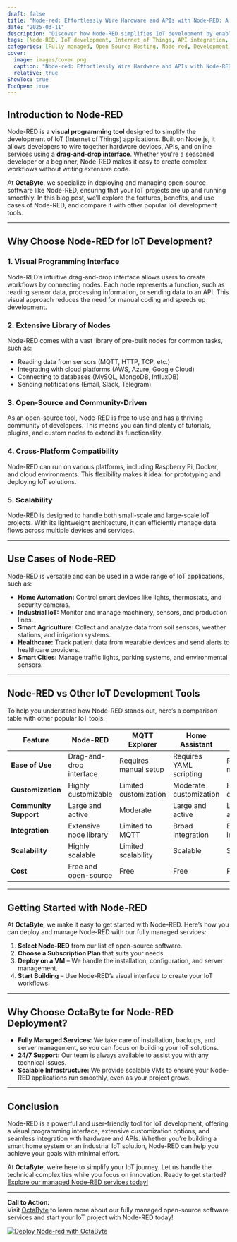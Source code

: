 ```yaml
---
draft: false
title: "Node-red: Effortlessly Wire Hardware and APIs with Node-RED: A Powerful Programming Tool for the Internet of Things (IoT)"
date: "2025-03-11"
description: "Discover how Node-RED simplifies IoT development by enabling seamless integration of hardware devices, APIs, and services. Learn why Node-RED is a go-to tool for developers and businesses looking to build scalable IoT solutions with minimal coding."
tags: [Node-RED, IoT development, Internet of Things, API integration, visual programming, IoT tools, Node-RED vs alternatives, IoT automation, open-source IoT tools, Node-RED benefits]
categories: [Fully managed, Open Source Hosting, Node-red, Development, Nocode Lowcode]
cover:
  image: images/cover.png
  caption: "Node-red: Effortlessly Wire Hardware and APIs with Node-RED: A Powerful Programming Tool for the Internet of Things (IoT)"
  relative: true
ShowToc: true
TocOpen: true
---
```



## Introduction to Node-RED

Node-RED is a **visual programming tool** designed to simplify the development of IoT (Internet of Things) applications. Built on Node.js, it allows developers to wire together hardware devices, APIs, and online services using a **drag-and-drop interface**. Whether you're a seasoned developer or a beginner, Node-RED makes it easy to create complex workflows without writing extensive code.

At **OctaByte**, we specialize in deploying and managing open-source software like Node-RED, ensuring that your IoT projects are up and running smoothly. In this blog post, we’ll explore the features, benefits, and use cases of Node-RED, and compare it with other popular IoT development tools.

---

## Why Choose Node-RED for IoT Development?

### 1. **Visual Programming Interface**  
Node-RED’s intuitive drag-and-drop interface allows users to create workflows by connecting nodes. Each node represents a function, such as reading sensor data, processing information, or sending data to an API. This visual approach reduces the need for manual coding and speeds up development.

### 2. **Extensive Library of Nodes**  
Node-RED comes with a vast library of pre-built nodes for common tasks, such as:
- Reading data from sensors (MQTT, HTTP, TCP, etc.)
- Integrating with cloud platforms (AWS, Azure, Google Cloud)
- Connecting to databases (MySQL, MongoDB, InfluxDB)
- Sending notifications (Email, Slack, Telegram)

### 3. **Open-Source and Community-Driven**  
As an open-source tool, Node-RED is free to use and has a thriving community of developers. This means you can find plenty of tutorials, plugins, and custom nodes to extend its functionality.

### 4. **Cross-Platform Compatibility**  
Node-RED can run on various platforms, including Raspberry Pi, Docker, and cloud environments. This flexibility makes it ideal for prototyping and deploying IoT solutions.

### 5. **Scalability**  
Node-RED is designed to handle both small-scale and large-scale IoT projects. With its lightweight architecture, it can efficiently manage data flows across multiple devices and services.

---

## Use Cases of Node-RED

Node-RED is versatile and can be used in a wide range of IoT applications, such as:

- **Home Automation:** Control smart devices like lights, thermostats, and security cameras.
- **Industrial IoT:** Monitor and manage machinery, sensors, and production lines.
- **Smart Agriculture:** Collect and analyze data from soil sensors, weather stations, and irrigation systems.
- **Healthcare:** Track patient data from wearable devices and send alerts to healthcare providers.
- **Smart Cities:** Manage traffic lights, parking systems, and environmental sensors.

---

## Node-RED vs Other IoT Development Tools

To help you understand how Node-RED stands out, here’s a comparison table with other popular IoT tools:

| Feature                | Node-RED                  | MQTT Explorer            | Home Assistant           | OpenHAB                  |
|------------------------|---------------------------|--------------------------|--------------------------|--------------------------|
| **Ease of Use**        | Drag-and-drop interface   | Requires manual setup    | Requires YAML scripting  | Requires manual setup    |
| **Customization**      | Highly customizable       | Limited customization    | Moderate customization   | High customization       |
| **Community Support**  | Large and active          | Moderate                 | Large and active         | Large and active         |
| **Integration**        | Extensive node library    | Limited to MQTT          | Broad integration        | Broad integration        |
| **Scalability**        | Highly scalable           | Limited scalability      | Scalable                 | Scalable                 |
| **Cost**               | Free and open-source      | Free                     | Free                     | Free                     |

---

## Getting Started with Node-RED

At **OctaByte**, we make it easy to get started with Node-RED. Here’s how you can deploy and manage Node-RED with our fully managed services:

1. **Select Node-RED** from our list of open-source software.
2. **Choose a Subscription Plan** that suits your needs.
3. **Deploy on a VM** – We handle the installation, configuration, and server management.
4. **Start Building** – Use Node-RED’s visual interface to create your IoT workflows.

---

## Why Choose OctaByte for Node-RED Deployment?

- **Fully Managed Services:** We take care of installation, backups, and server management, so you can focus on building your IoT solutions.
- **24/7 Support:** Our team is always available to assist you with any technical issues.
- **Scalable Infrastructure:** We provide scalable VMs to ensure your Node-RED applications run smoothly, even as your project grows.

---

## Conclusion

Node-RED is a powerful and user-friendly tool for IoT development, offering a visual programming interface, extensive customization options, and seamless integration with hardware and APIs. Whether you’re building a smart home system or an industrial IoT solution, Node-RED can help you achieve your goals with minimal effort.

At **OctaByte**, we’re here to simplify your IoT journey. Let us handle the technical complexities while you focus on innovation. Ready to get started? [Explore our managed Node-RED services today!](#)

---

**Call to Action:**  
Visit [OctaByte](https://octabyte.io) to learn more about our fully managed open-source software services and start your IoT project with Node-RED today!

[![Deploy Node-red with OctaByte](/images/deploy-on-octabyte.png)](https://octabyte.io/fully-managed-open-source-services/development/nocode-lowcode/node-red)